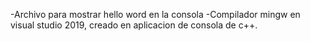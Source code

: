 -Archivo para mostrar hello word en la consola
-Compilador mingw en visual studio 2019, creado en aplicacion de consola de c++.
